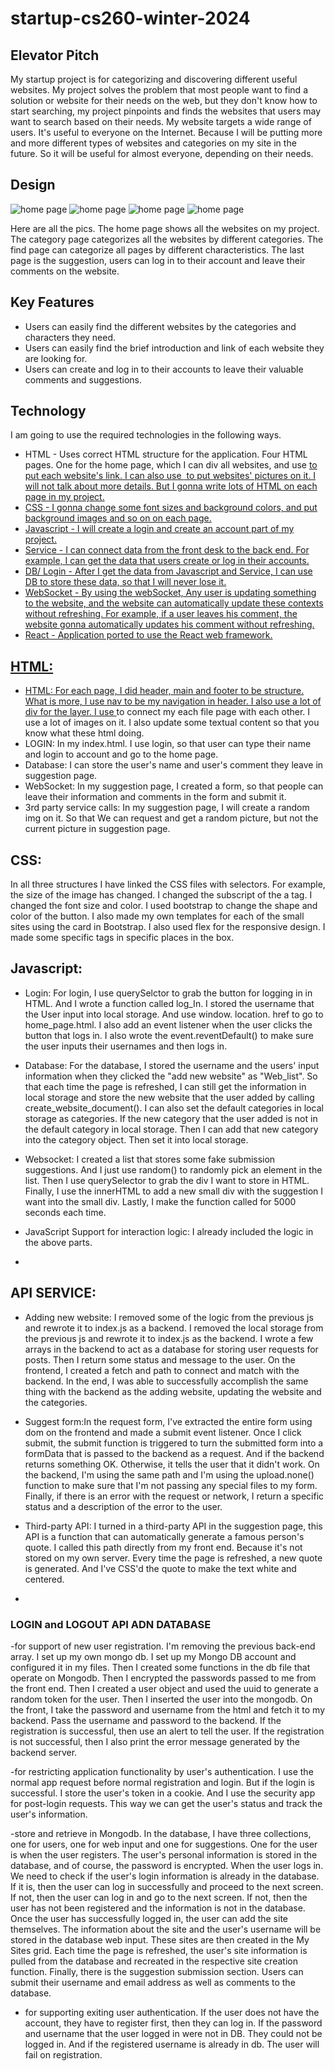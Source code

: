# startup-cs260-winter-2024

## Elevator Pitch

My startup project is for categorizing and discovering different useful websites. My project solves the problem that most people want to find a solution or website for their needs on the web, but they don't know how to start searching, my project pinpoints and finds the websites that users may want to search based on their needs. My website targets a wide range of users. It's useful to everyone on the Internet. Because I will be putting more and more different types of websites and categories on my site in the future. So it will be useful for almost everyone, depending on their needs.

## Design

![home page](images/home.jpg)
![home page](images/category.jpg)
![home page](images/find.jpg)
![home page](images/suggestion.jpg)

Here are all the pics. The home page shows all the websites on my project. The category page categorizes all the websites by different categories.  The find page can categorize all pages by different characteristics. The last page is the suggestion, users can log in to their account and leave their comments on the website.

## Key Features

- Users can easily find the different websites by the categories and characters they need.
- Users can easily find the brief introduction and link of each website they are looking for.
- Users can create and log in to their accounts to leave their valuable comments and suggestions.

## Technology

I am going to use the required technologies in the following ways.

- HTML - Uses correct HTML structure for the application. Four HTML pages. One for the home page, which I can div all websites, and use <a href> to put each website's link. I can also use <image> to put websites' pictures on it. I will not talk about more details. But I gonna write lots of HTML on each page in my project.
- CSS - I gonna change some font sizes and background colors, and put background images and so on on each page.
- Javascript - I will create a login and create an account part of my project.
- Service - I can connect data from the front desk to the back end. For example, I can get the data that users create or log in their accounts.
- DB/ Login - After I get the data from Javascript and Service, I can use DB to store these data, so that I will never lose it.
- WebSocket - By using the webSocket, Any user is updating something to the website, and the website can automatically update these contexts without refreshing. For example, if a user leaves his comment, the website gonna automatically updates his comment without refreshing.
- React - Application ported to use the React web framework.

## HTML:
 - HTML: For each page, I did header, main and footer to be structure. What is more, I use nav to be my navigation in header. I also use a lot of div for the layer. I use <a> to connect my each file page with each other. I use a lot of images on it. I also update some textual content so that you know what these html doing. 
 - LOGIN: In my index.html. I use login, so that user can type their name and login to account and go to the home page.
 - Database: I can store the user's name and user's comment they leave in suggestion page.
 - WebSocket: In my suggestion page, I created a form, so that people can leave their information and comments in the form and submit it. 
 - 3rd party service calls: In my suggestion page, I will create a random img on it. So that We can request and get a random picture, but not the current picture in suggestion page.

## CSS:
In all three structures I have linked the CSS files with selectors. For example, the size of the image has changed. I changed the subscript of the a tag. I changed the font size and color. I used bootstrap to change the shape and color of the button. I also made my own templates for each of the small sites using the card in Bootstrap. I also used flex for the responsive design. I made some specific tags in specific places in the box.


 ## Javascript:
  - Login: For login, I use querySelctor to grab the button for logging in in HTML. And I wrote a function called log_In. I stored the username that the User input into local storage. And use window. location. href to go to home_page.html.  I also add an event listener when the user clicks the button that logs in. I also wrote the event.reventDefault() to make sure the user inputs their usernames and then logs in.

- Database: For the database, I stored the username and the users' input information when they clicked the "add new website" as "Web_list". So that each time the page is refreshed, I can still get the information in local storage and store the new website that the user added by calling create_website_document(). I can also set the default categories in local storage as categories. If the new category that the user added is not in the default category in local storage. Then I can add that new category into the category object. Then set it into local storage.

- Websocket: I created a list that stores some fake submission suggestions. And I just use random() to randomly pick an element in the list. Then I use querySelector to grab the div I want to store in HTML. Finally, I use the innerHTML to add a new small div with the suggestion I want into the small div. Lastly, I make the function called for 5000 seconds each time.

- JavaScript Support for interaction logic: I already included the logic in the above parts.
- 
## API SERVICE:
 - Adding new website: I removed some of the logic from the previous js and rewrote it to index.js as a backend. I removed the local storage from the previous js and rewrote it to index.js as the backend. I wrote a few arrays in the backend to act as a database for storing user requests for posts. Then I return some status and message to the user. On the frontend, I created a fetch and path to connect and match with the backend. In the end, I was able to successfully accomplish the same thing with the backend as the adding website, updating the website and the categories. 

- Suggest form:In the request form, I've extracted the entire form using dom on the frontend and made a submit event listener. Once I click submit, the submit function is triggered to turn the submitted form into a formData that is passed to the backend as a request. And if the backend returns something OK. Otherwise, it tells the user that it didn't work. On the backend, I'm using the same path and I'm using the upload.none() function to make sure that I'm not passing any special files to my form. Finally, if there is an error with the request or network, I return a specific status and a description of the error to the user.

  
-  Third-party API: I turned in a third-party API in the suggestion page, this API is a function that can automatically generate a famous person's quote. I called this path directly from my front end. Because it's not stored on my own server. Every time the page is refreshed, a new quote is generated. And I've CSS'd the quote to make the text white and centered.
-  
### LOGIN and LOGOUT API ADN DATABASE
-for support of new user registration. I'm removing the previous back-end array. I set up my own mongo db. I set up my Mongo DB account and configured it in my files. Then I created some functions in the db file that operate on Mongodb. Then I encrypted the passwords passed to me from the front end. Then I created a user object and used the uuid to generate a random token for the user. Then I inserted the user into the mongodb. On the front, I take the password and username from the html and fetch it to my backend. Pass the username and password to the backend. If the registration is successful, then use an alert to tell the user. If the registration is not successful, then I also print the error message generated by the backend server. 

-for restricting application functionality by user's authentication. I use the normal app request before normal registration and login. But if the login is successful. I store the user's token in a cookie. And I use the security app for post-login requests. This way we can get the user's status and track the user's information. 

-store and retrieve in Mongodb. In the database, I have three collections, one for users, one for web input and one for suggestions. One for the user is when the user registers. The user's personal information is stored in the database, and of course, the password is encrypted. When the user logs in. We need to check if the user's login information is already in the database. If it is, then the user can log in successfully and proceed to the next screen. If not, then the user can log in and go to the next screen. If not, then the user has not been registered and the information is not in the database. Once the user has successfully logged in, the user can add the site themselves. The information about the site and the user's username will be stored in the database web input. These sites are then created in the My Sites grid. Each time the page is refreshed, the user's site information is pulled from the database and recreated in the respective site creation function.  Finally, there is the suggestion submission section. Users can submit their username and email address as well as comments to the database. 

- for supporting exiting user authentication. If the user does not have the account, they have to register first, then they can log in. If the password and username that the user logged in were not in DB. They could not be logged in. And if the registered username is already in db. The user will fail on registration.


  
